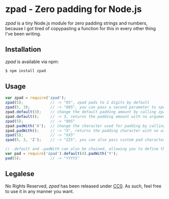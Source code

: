 # zpad - Zero padding for Node.js

*zpad* is a tiny Node.js module for zero padding strings and numbers, because I got tired of copypasting a function for this in every other thing I've been writing.

## Installation

*zpad* is available via npm:

```bash
$ npm install zpad
```

## Usage

```javascript
var zpad = require('zpad');
zpad(5);            // -> "05", zpad pads to 2 digits by default
zpad(5, 3);         // -> "005", you can pass a second parameter to specify the amount of digits
zpad.default(3);    // change the default padding amount by calling zpad.default with a number
zpad.default();     // -> 3, returns the padding amount with no arguments
zpad(5);            // -> "005"
zpad.padWith('X');  // change the character used for padding by calling zpad.padWith with a string
zpad.padWith();     // -> "X", returns the padding character with no arguments
zpad(5);            // -> "XX5"
zpad(5, 3, 'Z');    // -> "ZZ5", you can also pass custom pad character as third parameter

// .default and .padWith can also be chained, allowing you to define them when loading the module
var pad = require('zpad').default(4).padWith('Y');
pad(5);             // -> "YYYY5"
```

## Legalese

No Rights Reserved, *zpad* has been released under [CC0](http://creativecommons.org/publicdomain/zero/1.0/). As such, feel free to use it in any manner you want.